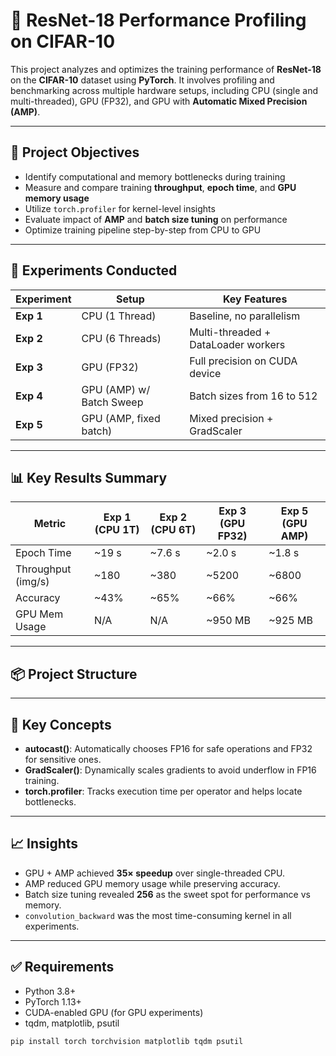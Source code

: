 # 🚀 ResNet-18 Performance Profiling on CIFAR-10

This project analyzes and optimizes the training performance of **ResNet-18** on the **CIFAR-10** dataset using **PyTorch**. It involves profiling and benchmarking across multiple hardware setups, including CPU (single and multi-threaded), GPU (FP32), and GPU with **Automatic Mixed Precision (AMP)**.

---

## 📌 Project Objectives

- Identify computational and memory bottlenecks during training  
- Measure and compare training **throughput**, **epoch time**, and **GPU memory usage**  
- Utilize `torch.profiler` for kernel-level insights  
- Evaluate impact of **AMP** and **batch size tuning** on performance  
- Optimize training pipeline step-by-step from CPU to GPU

---

## 🧪 Experiments Conducted

| Experiment | Setup                         | Key Features                       |
|------------|-------------------------------|------------------------------------|
| **Exp 1**  | CPU (1 Thread)                | Baseline, no parallelism           |
| **Exp 2**  | CPU (6 Threads)               | Multi-threaded + DataLoader workers |
| **Exp 3**  | GPU (FP32)                    | Full precision on CUDA device      |
| **Exp 4**  | GPU (AMP) w/ Batch Sweep      | Batch sizes from 16 to 512         |
| **Exp 5**  | GPU (AMP, fixed batch)        | Mixed precision + GradScaler       |

---

## 📊 Key Results Summary

| Metric               | Exp 1 (CPU 1T) | Exp 2 (CPU 6T) | Exp 3 (GPU FP32) | Exp 5 (GPU AMP) |
|----------------------|----------------|----------------|------------------|-----------------|
| Epoch Time           | ~19 s          | ~7.6 s         | ~2.0 s           | ~1.8 s          |
| Throughput (img/s)   | ~180           | ~380           | ~5200            | ~6800           |
| Accuracy             | ~43%           | ~65%           | ~66%             | ~66%            |
| GPU Mem Usage        | N/A            | N/A            | ~950 MB          | ~925 MB         |

---

## 📦 Project Structure


---

## 🧠 Key Concepts

- **autocast()**: Automatically chooses FP16 for safe operations and FP32 for sensitive ones.
- **GradScaler()**: Dynamically scales gradients to avoid underflow in FP16 training.
- **torch.profiler**: Tracks execution time per operator and helps locate bottlenecks.

---

## 📈 Insights

- GPU + AMP achieved **35× speedup** over single-threaded CPU.
- AMP reduced GPU memory usage while preserving accuracy.
- Batch size tuning revealed **256** as the sweet spot for performance vs memory.
- `convolution_backward` was the most time-consuming kernel in all experiments.

---

## ✅ Requirements

- Python 3.8+  
- PyTorch 1.13+  
- CUDA-enabled GPU (for GPU experiments)  
- tqdm, matplotlib, psutil

```bash
pip install torch torchvision matplotlib tqdm psutil

